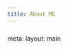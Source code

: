 ```yaml
---
title: About ME
---
```


<div class="text-center">
  <!-- You can use Vue components inside markdown -->
  <carbon-dicom-overlay class="text-4xl -mb-6 m-auto" />

  <h3></h3>
</div>

<ClientOnly>
  <BackgroundGalaxy />
</ClientOnly>

<route lang="yaml">
meta:
  layout: main
</route>